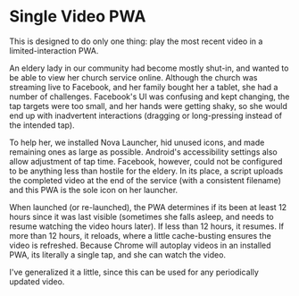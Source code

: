 # Single Video PWA

This is designed to do only one thing: play the most recent video in a limited-interaction PWA.

An eldery lady in our community had become mostly shut-in, and wanted to be able to view her church service online. Although the church was streaming live to Facebook, and her family bought her a tablet, she had a number of challenges. Facebook's UI was confusing and kept changing, the tap targets were too small, and her hands were getting shaky, so she would end up with inadvertent interactions (dragging or long-pressing instead of the intended tap).

To help her, we installed Nova Launcher, hid unused icons, and made remaining ones as large as possible. Android's accessibility settings also allow adjustment of tap time. Facebook, however, could not be configured to be anything less than hostile for the eldery. In its place, a script uploads the completed video at the end of the service (with a consistent filename) and this PWA is the sole icon on her launcher. 

When launched (or re-launched), the PWA determines if its been at least 12 hours since it was last visible (sometimes she falls asleep, and needs to resume watching the video hours later). If less than 12 hours, it resumes. If more than 12 hours, it reloads, where a little cache-busting ensures the video is refreshed. Because Chrome will autoplay videos in an installed PWA, its literally a single tap, and she can watch the video.

I've generalized it a little, since this can be used for any periodically updated video.
